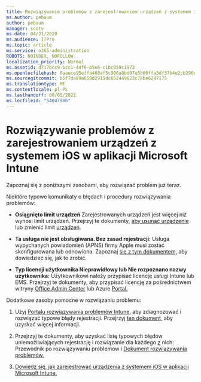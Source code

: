 ```yaml
---
title: Rozwiązywanie problemów z zarejestrowaniem urządzeń z systemem iOS w aplikacji Microsoft Intune
ms.author: pebaum
author: pebaum
manager: scotv
ms.date: 04/21/2020
ms.audience: ITPro
ms.topic: article
ms.service: o365-administration
ROBOTS: NOINDEX, NOFOLLOW
localization_priority: Normal
ms.assetid: d717bcc9-1cc1-44f6-b5e6-c1bc059c1973
ms.openlocfilehash: 0aaece95effa468af5c906a8bd07e5b00ffa3df37b4e2cb296d64108efec94e9
ms.sourcegitcommit: b5f7da89a650d2915dc652449623c78be6247175
ms.translationtype: MT
ms.contentlocale: pl-PL
ms.lasthandoff: 08/05/2021
ms.locfileid: "54047986"
---
```

# <a name="troubleshoot-issues-with-enrolling-ios-devices-in-microsoft-intune"></a>Rozwiązywanie problemów z zarejestrowaniem urządzeń z systemem iOS w aplikacji Microsoft Intune

Zapoznaj się z poniższymi zasobami, aby rozwiązać problem już teraz. 
  
Niektóre typowe komunikaty o błędach i procedury rozwiązywania problemów:
  
- **Osiągnięto limit urządzeń** Zarejestrowanych urządzeń jest więcej niż wynosi limit urządzeń. Przejrzyj te dokumenty, [aby usunąć urządzenie](https://docs.microsoft.com/intune/devices-wipe) lub zmienić limit [urządzeń](https://docs.microsoft.com/intune/enrollment-restrictions-set#set-device-limit-restrictions).
    
- **Ta usługa nie jest obsługiwana. Bez zasad rejestracji:** Usługa wypychanych powiadomień (APNS) firmy Apple musi zostać skonfigurowana lub odnowiona. Zapoznaj [się z tym dokumentem,](https://docs.microsoft.com/intune/apple-mdm-push-certificate-get) aby dowiedzieć się, jak to zrobić. 
    
- **Typ licencji użytkownika Nieprawidłowy lub Nie rozpoznano nazwy użytkownika:** Użytkownikowi należy przypisać licencję usługi Intune lub EMS. Przejrzyj te dokumenty, aby przypisać licencję za pośrednictwem witryny [Office Admin Center](https://docs.microsoft.com/intune/licenses-assign) lub Azure [Portal.](https://docs.microsoft.com/azure/active-directory/license-users-groups)
    
Dodatkowe zasoby pomocne w rozwiązaniu problemu:
  
1. Użyj [Portalu rozwiązywania problemów Intune,](https://devicemanagement.microsoft.com/#blade/Microsoft_Intune_DeviceSettings/TroubleshootBlade) aby zdiagnozować i rozwiązać typowe błędy rejestracji. Przejrzyj [ten dokument,](https://docs.microsoft.com/intune/help-desk-operators) aby uzyskać więcej informacji. 
    
2. Przejrzyj te dokumenty, aby uzyskać listę typowych błędów uniemożliwiających rejestrację i rozwiązanie dla każdego [z](https://support.microsoft.com/help/4039809/troubleshooting-ios-device-enrollment-in-intune) nich: Przewodnik po rozwiązywaniu problemów i [Dokument rozwiązywania problemów.](https://docs.microsoft.com/troubleshoot/mem/intune/troubleshoot-device-enrollment-in-intune)
    
3. [Dowiedz się, jak zarejestrować urządzenia z systemem iOS w aplikacji Microsoft Intune.](https://docs.microsoft.com/intune/ios-enroll)
    

